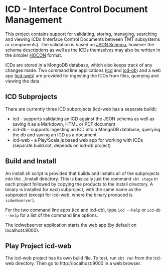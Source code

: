 ICD - Interface Control Document Management
===========================================

This project contains support for validating, storing, managing, 
searching and viewing ICDs (Interface Control Documents between TMT subsystems or components).
The validation is based on [JSON Schema](http://json-schema.org/),
however the schema descriptions as well as the ICDs themselves may also be written in
the simpler [HOCON](https://github.com/typesafehub/config/blob/master/HOCON.md) format.

ICDs are stored in a MongoDB database, which also keeps track of any changes made.
Two command line applications ([icd](icd) and [icd-db](icd-db)) and a web app ([icd-web](icd-web)) 
are provided for ingesting the ICDs from files, querying and viewing the data.

ICD Subprojects
---------------

There are currently three ICD subprojects (icd-web has a separate build):

* icd - supports validating an ICD against the JSON schema as well as saving it as a Markdown, HTML or PDF document
* icd-db - supports ingesting an ICD into a MongoDB database, querying the db and saving an ICD as a document
* icd-web - a Play/Scala.js based web app for working with ICDs (separate build.sbt, depends on icd-db project)

Build and Install
-----------------

An install.sh script is provided that builds and installs all of the subprojects into the ../install directory.
This is basically just the command `sbt stage` in each project followed by copying the products to the
install directory. A binary is installed for each subproject, with the same name as the subproject
(except for icd-web, where the binary produced is `icdwebserver`).

For the two command line apps (icd and icd-db), type `icd --help` or `icd-db --help` for a list of the 
command line options.

The icdwebserver application starts the web app (by default on localhost:9000).

Play Project icd-web
--------------------

The icd-web project has its own build file. To test, run `sbt run` from the icd-web directory.
Then go to http://localhost:9000 in a web browser.






